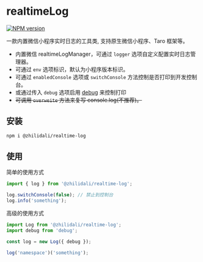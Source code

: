 # realtimeLog

[![NPM version](https://img.shields.io/npm/v/@zhilidali/realtime-log)](https://www.npmjs.org/package/@zhilidali/realtime-log)

一款内置微信小程序实时日志的工具类, 支持原生微信小程序、Taro 框架等。

- 内置微信 realtimeLogManager，可通过 `logger` 选项自定义配置实时日志管理器。
- 可通过 `env` 选项标识，默认为小程序版本标识。
- 可通过 `enabledConsole` 选项或 `switchConsole` 方法控制是否打印到开发控制台。
- 或通过传入 `debug` 选项启用 [debug](https://github.com/debug-js/debug) 来控制打印
- ~~可调用 `overweite` 方法来复写 console.log(不推荐)。~~

## 安装

```sh
npm i @zhilidali/realtime-log
```

## 使用

简单的使用方式

```js
import { log } from '@zhilidali/realtime-log';

log.switchConsole(false); // 禁止到控制台
log.info('something');
```

高级的使用方式

```js
import Log from '@zhilidali/realtime-log';
import debug from 'debug';

const log = new Log({ debug });

log('namespace')('something');
```
